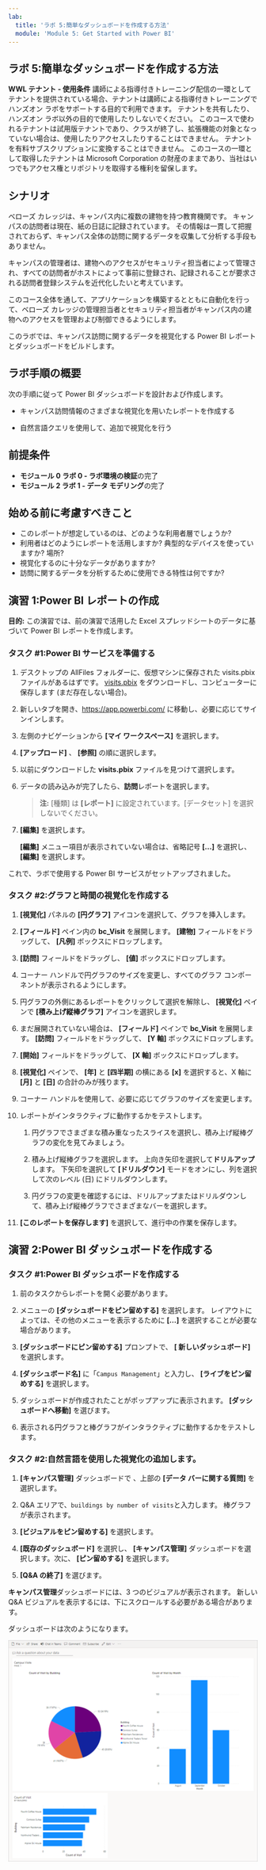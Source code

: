 ```yaml
---
lab:
  title: 'ラボ 5:簡単なダッシュボードを作成する方法'
  module: 'Module 5: Get Started with Power BI'
---
```


## ラボ 5:簡単なダッシュボードを作成する方法

**WWL テナント - 使用条件** 講師による指導付きトレーニング配信の一環としてテナントを提供されている場合、テナントは講師による指導付きトレーニングでハンズオン ラボをサポートする目的で利用できます。 テナントを共有したり、ハンズオン ラボ以外の目的で使用したりしないでください。 このコースで使われるテナントは試用版テナントであり、クラスが終了し、拡張機能の対象となっていない場合は、使用したりアクセスしたりすることはできません。 テナントを有料サブスクリプションに変換することはできません。 このコースの一環として取得したテナントは Microsoft Corporation の財産のままであり、当社はいつでもアクセス権とリポジトリを取得する権利を留保します。 

## シナリオ

ベローズ カレッジは、キャンパス内に複数の建物を持つ教育機関です。 キャンパスの訪問者は現在、紙の日誌に記録されています。 その情報は一貫して把握されておらず、キャンパス全体の訪問に関するデータを収集して分析する手段もありません。

キャンパスの管理者は、建物へのアクセスがセキュリティ担当者によって管理され、すべての訪問者がホストによって事前に登録され、記録されることが要求される訪問者登録システムを近代化したいと考えています。

このコース全体を通して、アプリケーションを構築するとともに自動化を行って、ベローズ カレッジの管理担当者とセキュリティ担当者がキャンパス内の建物へのアクセスを管理および制御できるようにします。

このラボでは、キャンパス訪問に関するデータを視覚化する Power BI レポートとダッシュボードをビルドします。

## ラボ手順の概要

次の手順に従って Power BI ダッシュボードを設計および作成します。

-   キャンパス訪問情報のさまざまな視覚化を用いたレポートを作成する

-   自然言語クエリを使用して、追加で視覚化を行う

## 前提条件

- **モジュール 0 ラボ 0 - ラボ環境の検証**の完了
- **モジュール 2 ラボ 1 - データ モデリング**の完了

## 始める前に考慮すべきこと

-   このレポートが想定しているのは、どのような利用者層でしょうか?
-   利用者はどのようにレポートを活用しますか? 典型的なデバイスを使っていますか? 場所?
-   視覚化するのに十分なデータがありますか?
-   訪問に関するデータを分析するために使用できる特性は何ですか?

## 演習 1:Power BI レポートの作成

**目的:** この演習では、前の演習で活用した Excel スプレッドシートのデータに基づいて Power BI レポートを作成します。

### タスク \#1:Power BI サービスを準備する

1.  デスクトップの AllFiles フォルダーに、仮想マシンに保存された visits.pbix ファイルがあるはずです。 [visits.pbix](https://github.com/MicrosoftLearning/PL-900-Microsoft-Power-Platform-Fundamentals/raw/master/Allfiles/visits.pbix) をダウンロードし、コンピューターに保存します (まだ存在しない場合)。

2.  新しいタブを開き、<https://app.powerbi.com/> に移動し、必要に応じてサインインします。

3.  左側のナビゲーションから **[マイ ワークスペース]** を選択します。

5.  **[アップロード]** 、 **[参照]** の順に選択します。

6.  以前にダウンロードした **visits.pbix** ファイルを見つけて選択します。 

7.  データの読み込みが完了したら、**訪問**レポートを選択します。

    > **注:** [種類] は **[レポート]** に設定されています。[データセット] を選択しないでください。

8.  **[編集]** を選択します。 

    **[編集]** メニュー項目が表示されていない場合は、省略記号 **[...]** を選択し、 **[編集]** を選択します。

これで、ラボで使用する Power BI サービスがセットアップされました。


### タスク \#2:グラフと時間の視覚化を作成する

1.  **[視覚化]** パネルの **[円グラフ]** アイコンを選択して、グラフを挿入します。

2.  **[フィールド]** ペイン内の **bc_Visit** を展開します。 **[建物]** フィールドをドラッグして、 **[凡例]** ボックスにドロップします。

3.  **[訪問]** フィールドをドラッグし、 **[値]** ボックスにドロップします。

4.  コーナー ハンドルで円グラフのサイズを変更し、すべてのグラフ コンポーネントが表示されるようにします。

5.  円グラフの外側にあるレポートをクリックして選択を解除し、 **[視覚化]** ペインで **[積み上げ縦棒グラフ]** アイコンを選択します。

6.  まだ展開されていない場合は、 **[フィールド]** ペインで **bc_Visit** を展開します。 **[訪問]** フィールドをドラッグして、 **[Y 軸]** ボックスにドロップします。

7.  **[開始]** フィールドをドラッグして、 **[X 軸]** ボックスにドロップします。

8.  **[視覚化]** ペインで、 **[年]** と **[四半期]** の横にある **[x]** を選択すると、X 軸に **[月]** と **[日]** の合計のみが残ります。

9.  コーナー ハンドルを使用して、必要に応じてグラフのサイズを変更します。

10. レポートがインタラクティブに動作するかをテストします。

    1.  円グラフでさまざまな積み重なったスライスを選択し、積み上げ縦棒グラフの変化を見てみましょう。

    2.  積み上げ縦棒グラフを選択します。 上向き矢印を選択して**ドリルアップ**します。 下矢印を選択して **[ドリルダウン]** モードをオンにし、列を選択して次のレベル (日) にドリルダウンします。

    3.  円グラフの変更を確認するには、ドリルアップまたはドリルダウンして、積み上げ縦棒グラフでさまざまなバーを選択します。

11. **[このレポートを保存します]** を選択して、進行中の作業を保存します。


## 演習 2:Power BI ダッシュボードを作成する

### タスク \#1:Power BI ダッシュボードを作成する

1.  前のタスクからレポートを開く必要があります。

2.  メニューの **[ダッシュボードをピン留めする]** を選択します。 レイアウトによっては、その他のメニューを表示するために **[...]** を選択することが必要な場合があります。

3.  **[ダッシュボードにピン留めする]** プロンプトで、 **[ 新しいダッシュボード]** を選択します。

4.  **[ダッシュボード名]** に「`Campus Management`」と入力し、 **[ライブをピン留めする]** を選択します。

5.  ダッシュボードが作成されたことがポップアップに表示されます。 **[ダッシュボードへ移動]** を選びます。

6.  表示される円グラフと棒グラフがインタラクティブに動作するかをテストします。


### タスク \#2:自然言語を使用した視覚化の追加します。

1.  **[キャンパス管理]** ダッシュボードで 、上部の **[データ バーに関する質問]** を選択します。

2.  Q&A エリアで、`buildings by number of visits`と入力します。 棒グラフが表示されます。

3.  **[ビジュアルをピン留めする]** を選択します。

4.  **[既存のダッシュボード]** を選択し、 **[キャンパス管理]** ダッシュボードを選択します。次に、 **[ピン留めする]** を選択します。

5.  **[Q&A の終了]** を選びます。

**キャンパス管理**ダッシュボードには、3 つのビジュアルが表示されます。 新しい Q&A ビジュアルを表示するには、下にスクロールする必要がある場合があります。

ダッシュボードは次のようになります。

![](media/5-powerbi-result.png)
